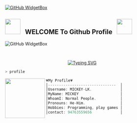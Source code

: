 [![GitHub WidgetBox](https://github-widgetbox.vercel.app/api/profile?username=MICKEY-LK&data=followers,repositories,stars,commits&theme=darkmode)](https://github.com/MICKEY-LK)

## <img src="https://user-images.githubusercontent.com/74038190/213844263-a8897a51-32f4-4b3b-b5c2-e1528b89f6f3.png" width="50px" /> &nbsp; WELCOME To Github Profile &nbsp; <img src="https://user-images.githubusercontent.com/74038190/213844263-a8897a51-32f4-4b3b-b5c2-e1528b89f6f3.png" width="50px" />




![GitHub WidgetBox](https://github-widgetbox.vercel.app/api/skills?frameworks=vue,react,nuxt,next,django,flutter,electron,bootstrap,gatsby,nest,tailwind,windi,express,svelte,angular,dotnetcore,laravel,ionic,dotnet,javascript)

 <br>
 </p>
   <p align="center">
<a href="https://git.io/typing-svg"><img  src="https://readme-typing-svg.demolab.com?font=EB+Garamond&weight=800&size=28&duration=4000&pause=1000&random=false&width=435&lines=THANKS+ALL+USE+MY+BOTS;💙_𝐌𝐈𝐂𝐊𝐄𝐘 𝐌D_💙" alt="Typing SVG" /></a>

```sh
> profile
```

<img align="left" src="https://i.ibb.co/MGTm1KS/20241024-183301.jpg" width="130px"/> 

```csharp
💗My Profile💗
│-------------------------------  │
│Username: MICKEY-LK.             │
│MyName: MICKEY                   │
│WhoamI: Normal People.           │
│Pronouns: He-Him.                │
│Hobbies: Programming, play games │
│contact: 94763559656             │
```
